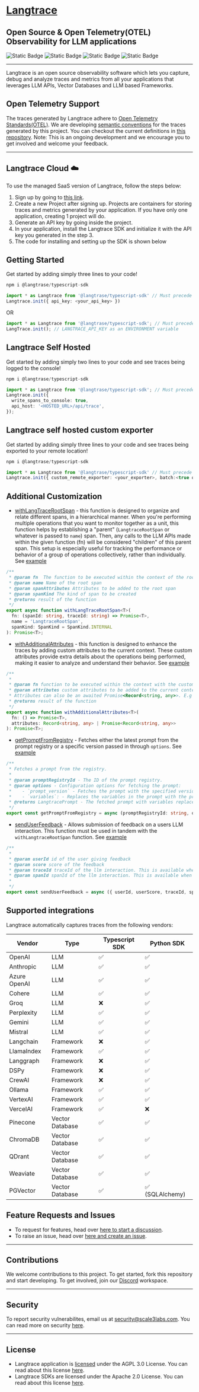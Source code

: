 # [Langtrace](https://www.langtrace.ai)

## Open Source & Open Telemetry(OTEL) Observability for LLM applications

![Static Badge](https://img.shields.io/badge/License-Apache--2.0-blue) ![Static Badge](https://img.shields.io/badge/npm_@langtrase/typescript--sdk-1.2.9-green) ![Static Badge](https://img.shields.io/badge/pip_langtrace--python--sdk-1.2.8-green) ![Static Badge](https://img.shields.io/badge/Development_status-Active-green)

---

Langtrace is an open source observability software which lets you capture, debug and analyze traces and metrics from all your applications that leverages LLM APIs, Vector Databases and LLM based Frameworks.

## Open Telemetry Support

The traces generated by Langtrace adhere to [Open Telemetry Standards(OTEL)](https://opentelemetry.io/docs/concepts/signals/traces/). We are developing [semantic conventions](https://opentelemetry.io/docs/concepts/semantic-conventions/) for the traces generated by this project. You can checkout the current definitions in [this repository](https://github.com/Scale3-Labs/langtrace-trace-attributes/tree/main/schemas). Note: This is an ongoing development and we encourage you to get involved and welcome your feedback.

---

## Langtrace Cloud ☁️

To use the managed SaaS version of Langtrace, follow the steps below:

1. Sign up by going to [this link](https://langtrace.ai).
2. Create a new Project after signing up. Projects are containers for storing traces and metrics generated by your application. If you have only one application, creating 1 project will do.
3. Generate an API key by going inside the project.
4. In your application, install the Langtrace SDK and initialize it with the API key you generated in the step 3.
5. The code for installing and setting up the SDK is shown below

## Getting Started

Get started by adding simply three lines to your code!

```typescript
npm i @langtrase/typescript-sdk
```

```typescript
import * as Langtrace from '@langtrase/typescript-sdk' // Must precede any llm module imports
Langtrace.init({ api_key: <your_api_key> })
```

OR

```typescript
import * as Langtrace from '@langtrase/typescript-sdk'; // Must precede any llm module imports
LangTrace.init(); // LANGTRACE_API_KEY as an ENVIRONMENT variable
```

## Langtrace Self Hosted

Get started by adding simply two lines to your code and see traces being logged to the console!

```typescript
npm i @langtrase/typescript-sdk
```

```typescript
import * as Langtrace from '@langtrase/typescript-sdk'; // Must precede any llm module imports
Langtrace.init({
  write_spans_to_console: true,
  api_host: '<HOSTED_URL>/api/trace',
});
```

## Langtrace self hosted custom exporter

Get started by adding simply three lines to your code and see traces being exported to your remote location!

```typescript
npm i @langtrase/typescript-sdk
```

```typescript
import * as Langtrace from '@langtrase/typescript-sdk' // Must precede any llm module imports
Langtrace.init({ custom_remote_exporter: <your_exporter>, batch:<true or false>})
```

## Additional Customization

- [withLangTraceRootSpan](https://docs.langtrace.ai/features/grouptraces) - this function is designed to organize and relate different spans, in a hierarchical manner. When you're performing multiple operations that you want to monitor together as a unit, this function helps by establishing a "parent" (`LangtraceRootSpan` or whatever is passed to `name`) span. Then, any calls to the LLM APIs made within the given function (fn) will be considered "children" of this parent span. This setup is especially useful for tracking the performance or behavior of a group of operations collectively, rather than individually. See [example](https://docs.langtrace.ai/features/grouptraces)

```typescript
/**
 * @param fn  The function to be executed within the context of the root span. The function should accept the spanId and traceId as arguments
 * @param name Name of the root span
 * @param spanAttributes Attributes to be added to the root span
 * @param spanKind The kind of span to be created
 * @returns result of the function
 */
export async function withLangTraceRootSpan<T>(
  fn: (spanId: string, traceId: string) => Promise<T>,
  name = 'LangtraceRootSpan',
  spanKind: SpanKind = SpanKind.INTERNAL
): Promise<T>;
```

- [withAdditionalAttributes](https://docs.langtrace.ai/features/additional_attributes) - this function is designed to enhance the traces by adding custom attributes to the current context. These custom attributes provide extra details about the operations being performed, making it easier to analyze and understand their behavior. See [example](https://docs.langtrace.ai/features/additional_attributes)

```typescript
/**
 *
 * @param fn function to be executed within the context with the custom attributes added to the current context
 * @param attributes custom attributes to be added to the current context.
 * Attributes can also be an awaited Promise<Record<string, any>>. E.g withAdditionalAttributes(()=>{// Do something}, await getAdditionalAttributes()) // Assuming you have a function called getAdditionalAttributes defined in your code
 * @returns result of the function
 */
export async function withAdditionalAttributes<T>(
  fn: () => Promise<T>,
  attributes: Record<string, any> | Promise<Record<string, any>>
): Promise<T>;
```

- [getPromptFromRegistry](https://docs.langtrace.ai/features/manage_prompts) - Fetches either the latest prompt from the prompt registry or a specific version passed in through `options`. See [example](https://docs.langtrace.ai/features/manage_prompts)

```typescript
/**
 * Fetches a prompt from the registry.
 *
 * @param promptRegistryId - The ID of the prompt registry.
 * @param options - Configuration options for fetching the prompt:
 *    - `prompt_version` - Fetches the prompt with the specified version. If not provided, the live prompt will be fetched. If there is no live prompt, an error will be thrown.
 *    - `variables`: - Replaces the variables in the prompt with the provided values. Each key of the object should be the variable name, and the corresponding value should be the value to replace.
 * @returns LangtracePrompt - The fetched prompt with variables replaced as specified.
 */
export const getPromptFromRegistry = async (promptRegistryId: string, options?: { prompt_version?: number, variables?: Record<string, string> }): Promise<LangtracePrompt>
```

- [sendUserFeedback](https://docs.langtrace.ai/features/traceuserfeedback) - Allows submission of feedback on a users LLM interaction. This function must be used in tandem with the `withLangtraceRootSpan` function. See [example](https://docs.langtrace.ai/features/traceuserfeedback)

```typescript
/**
 *
 * @param userId id of the user giving feedback
 * @param score score of the feedback
 * @param traceId traceId of the llm interaction. This is available when the inteaction is wrapped in withLangtraceRootSpan
 * @param spanId spanId of the llm interaction. This is available when the inteaction is wrapped in withLangtraceRootSpan
 *
 */
export const sendUserFeedback = async ({ userId, userScore, traceId, spanId }: EvaluationAPIData): Promise<void>
```

## Supported integrations

Langtrace automatically captures traces from the following vendors:

| Vendor       | Type            | Typescript SDK     | Python SDK                      |
| ------------ | --------------- | ------------------ | ------------------------------- |
| OpenAI       | LLM             | :white_check_mark: | :white_check_mark:              |
| Anthropic    | LLM             | :white_check_mark: | :white_check_mark:              |
| Azure OpenAI | LLM             | :white_check_mark: | :white_check_mark:              |
| Cohere       | LLM             | :white_check_mark: | :white_check_mark:              |
| Groq         | LLM             | :x:                | :white_check_mark:              |
| Perplexity   | LLM             | :white_check_mark: | :white_check_mark:              |
| Gemini       | LLM             | :white_check_mark: | :white_check_mark:              |
| Mistral      | LLM             | :white_check_mark: | :white_check_mark:              |
| Langchain    | Framework       | :x:                | :white_check_mark:              |
| LlamaIndex   | Framework       | :white_check_mark: | :white_check_mark:              |
| Langgraph    | Framework       | :x:                | :white_check_mark:              |
| DSPy         | Framework       | :x:                | :white_check_mark:              |
| CrewAI       | Framework       | :x:                | :white_check_mark:              |
| Ollama       | Framework       | :white_check_mark: | :white_check_mark:              |
| VertexAI     | Framework       | :white_check_mark: | :white_check_mark:              |
| VercelAI     | Framework       | :white_check_mark: | :x:                             |
| Pinecone     | Vector Database | :white_check_mark: | :white_check_mark:              |
| ChromaDB     | Vector Database | :white_check_mark: | :white_check_mark:              |
| QDrant       | Vector Database | :white_check_mark: | :white_check_mark:              |
| Weaviate     | Vector Database | :white_check_mark: | :white_check_mark:              |
| PGVector     | Vector Database | :white_check_mark: | :white_check_mark: (SQLAlchemy) |

## Feature Requests and Issues

- To request for features, head over [here to start a discussion](https://github.com/Scale3-Labs/langtrace/discussions/categories/feature-requests).
- To raise an issue, head over [here and create an issue](https://github.com/Scale3-Labs/langtrace/issues).

---

## Contributions

We welcome contributions to this project. To get started, fork this repository and start developing. To get involved, join our [Discord](https://discord.langtrace.ai) workspace.

---

## Security

To report security vulnerabilites, email us at <security@scale3labs.com>. You can read more on security [here](https://github.com/Scale3-Labs/langtrace/blob/development/SECURITY.md).

---

## License

- Langtrace application is [licensed](https://github.com/Scale3-Labs/langtrace/blob/development/LICENSE) under the AGPL 3.0 License. You can read about this license [here](https://www.gnu.org/licenses/agpl-3.0.en.html).
- Langtrace SDKs are licensed under the Apache 2.0 License. You can read about this license [here](https://www.apache.org/licenses/LICENSE-2.0).
